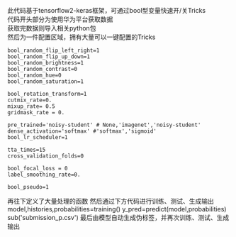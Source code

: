 此代码基于tensorflow2-keras框架，可通过bool型变量快速开/关Tricks  
代码开头部分为使用华为平台获取数据  
获取完数据则导入相关python包  
然后为一件配置区域，拥有大量可以一键配置的Tricks  

    bool_random_flip_left_right=1
    bool_random_flip_up_down=1
    bool_random_brightness=1
    bool_random_contrast=0
    bool_random_hue=0
    bool_random_saturation=1

    bool_rotation_transform=1
    cutmix_rate=0.
    mixup_rate= 0.5
    gridmask_rate = 0.

    pre_trained='noisy-student' # None,'imagenet','noisy-student' 
    dense_activation='softmax' #'softmax','sigmoid'
    bool_lr_scheduler=1       

    tta_times=15
    cross_validation_folds=0

    bool_focal_loss = 0
    label_smoothing_rate=0.

    bool_pseudo=1
再往下定义了大量处理的函数
然后通过下方代码进行训练、测试、生成输出  
    model,histories,probabilities=training()
    y_pred=predict(model,probabilities)
    sub('submission_p.csv')
最后由模型自动生成伪标签，并再次训练、测试、生成输出
